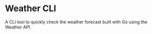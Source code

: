 # Weather CLI

A CLI tool to quickly check the weather forecast built with Go using the Weather API.
